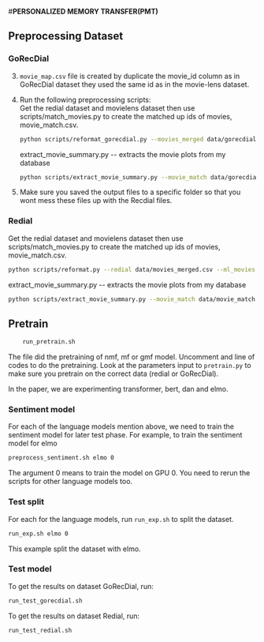 #**PERSONALIZED MEMORY TRANSFER(PMT)**


## Preprocessing Dataset

### GoRecDial
3. ```movie_map.csv``` file is created by duplicate the movie_id column as in GoRecDial dataset they used
the same id as in the movie-lens dataset. 
4. Run the following preprocessing scripts:  
    Get the redial dataset and movielens dataset then use scripts/match_movies.py to create the matched up ids of movies, movie_match.csv.
    ```bash
    python scripts/reformat_gorecdial.py --movies_merged data/gorecdial/movies_gorecdial.csv --ml_movies data/ml-latest/movies.csv --output movie_match.csv 
    ```
     extract_movie_summary.py -- extracts the movie plots from my database
    ```bash
    python scripts/extract_movie_summary.py --movie_match data/gorecdial/movie_match.csv --output movie_plot.csv
    ```
   
5. Make sure you saved the output files to a specific folder so that you wont mess these files up with the Recdial files.

### Redial
Get the redial dataset and movielens dataset then use scripts/match_movies.py to create the matched up ids of movies, movie_match.csv.

```bash
python scripts/reformat.py --redial data/movies_merged.csv --ml_movies data/ml-latest/movies.csv --output movie_match.csv 
```

extract_movie_summary.py -- extracts the movie plots from my database
```bash
python scripts/extract_movie_summary.py --movie_match data/movie_match.csv --output movie_plot.csv
```


## Pretrain
```bash
    run_pretrain.sh
```
The file did the pretraining of nmf, mf or gmf model. Uncomment and line of codes to do the pretraining.
Look at the parameters input to ```pretrain.py``` to make sure you pretrain on the correct data (redial or GoRecDial).

In the paper, we are experimenting transformer, bert, dan and elmo.
### Sentiment model
For each of the language models mention above, we need to train the sentiment model for later test phase.
For example, to train the sentiment model for elmo
```bash
preprocess_sentiment.sh elmo 0
```
The argument 0 means to train the model on GPU 0. You need to rerun the scripts for other language models too.

### Test split
For each for the language models, run ```run_exp.sh``` to split the dataset.
```bash
run_exp.sh elmo 0
```
This example split the dataset with elmo.

### Test model
To get the results on dataset GoRecDial, run:
```bash
run_test_gorecdial.sh
```

To get the results on dataset Redial, run:
```bash
run_test_redial.sh
```

